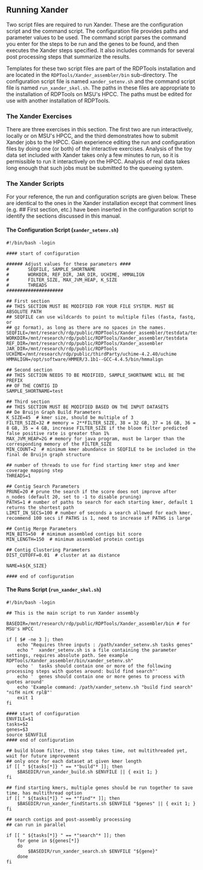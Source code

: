 ## Running Xander

Two script files are required to run Xander. These are the configuration script and the command script. The configuration file provides paths and parameter values to be used. The command script parses the command you enter for the steps to be run and the genes to be found, and then executes the Xander steps specified. It also includes commands for several post processing steps that summarize the results.

Templates for these two script files are part of the RDPTools installation and are located in the `RDPTools/Xander_assembler/bin` sub-directory. The configuration script file is named `xander_setenv.sh` and the command script file is named `run_xander_skel.sh`. The paths in these files are appropriate to the installation of RDPTools on MSU's HPCC. The paths must be edited for use with another installation of RDPTools.

### The Xander Exercises

There are three exercises in this section. The first two are run interactively, locally or on MSU's HPCC, and the third demonstrates how to submit Xander jobs to the HPCC. Gain experience editing the run and configuration files by doing one (or both) of the interactive exercises. Analysis of the toy data set included with Xander takes only a few minutes to run, so it is permissible to run it interactively on the HPCC. Analysis of real data takes long enough that such jobs must be submitted to the queueing system.

### The Xander Scripts

For your reference, the run and configuration scripts are given below. These are identical to the ones in the Xander installation except that comment lines (e.g. ## First section, etc.) have been inserted in the configuration script to identify the sections discussed in this manual.

#### The Configuration Script (`xander_setenv.sh`)


    #!/bin/bash -login
    
    #### start of configuration
    
    ###### Adjust values for these parameters ####
    #       SEQFILE, SAMPLE_SHORTNAME
    #       WORKDIR, REF_DIR, JAR_DIR, UCHIME, HMMALIGN
    #       FILTER_SIZE, MAX_JVM_HEAP, K_SIZE
    #       THREADS
    #####################
    
    ## First section
    ## THIS SECTION MUST BE MODIFIED FOR YOUR FILE SYSTEM. MUST BE ABSOLUTE PATH
    ## SEQFILE can use wildcards to point to multiple files (fasta, fastq, or 
	## gz format), as long as there are no spaces in the names.
    SEQFILE=/mnt/research/rdp/public/RDPTools/Xander_assembler/testdata/test_reads.fa
    WORKDIR=/mnt/research/rdp/public/RDPTools/Xander_assembler/testdata
    REF_DIR=/mnt/research/rdp/public/RDPTools/Xander_assembler
    JAR_DIR=/mnt/research/rdp/public/RDPTools
    UCHIME=/mnt/research/rdp/public/thirdParty/uchime-4.2.40/uchime
    HMMALIGN=/opt/software/HMMER/3.1b1--GCC-4.4.5/bin/hmmalign
    
    ## Second section
    ## THIS SECTION NEEDS TO BE MODIFIED, SAMPLE_SHORTNAME WILL BE THE PREFIX
	## OF THE CONTIG ID
    SAMPLE_SHORTNAME=test
    
    ## Third section
    ## THIS SECTION MUST BE MODIFIED BASED ON THE INPUT DATASETS
    ## De Bruijn Graph Build Parameters
    K_SIZE=45  # kmer size, should be multiple of 3
    FILTER_SIZE=32 # memory = 2**FILTER_SIZE, 38 = 32 GB, 37 = 16 GB, 36 = 8 GB, 35 = 4 GB, increase FILTER_SIZE if the bloom filter predicted false positive rate is greater than 1%
    MAX_JVM_HEAP=2G # memory for java program, must be larger than the corresponding memory of the FILTER_SIZE
    MIN_COUNT=2  # minimum kmer abundance in SEQFILE to be included in the final de Bruijn graph structure

    ## number of threads to use for find starting kmer step and kmer coverage mapping step
    THREADS=1

    ## Contig Search Parameters
    PRUNE=20 # prune the search if the score does not improve after n_nodes (default 20, set to -1 to disable pruning)
    PATHS=1 # number of paths to search for each starting kmer, default 1 returns the shortest path
    LIMIT_IN_SECS=100 # number of seconds a search allowed for each kmer, recommend 100 secs if PATHS is 1, need to increase if PATHS is large 

    ## Contig Merge Parameters
    MIN_BITS=50  # mimimum assembled contigs bit score
    MIN_LENGTH=150  # minimum assembled protein contigs

    ## Contig Clustering Parameters
    DIST_CUTOFF=0.01  # cluster at aa distance 

    NAME=k${K_SIZE}

    #### end of configuration

#### The Runs Script (`run_xander_skel.sh`)

    #!/bin/bash -login

    ## This is the main script to run Xander assembly

    BASEDIR=/mnt/research/rdp/public/RDPTools/Xander_assembler/bin # for MSU's HPCC

    if [ $# -ne 3 ]; then
        echo "Requires three inputs : /path/xander_setenv.sh tasks genes"
	    echo "  xander_setenv.sh is a file containing the parameter settings, requires absolute path. See example RDPTools/Xander_assembler/bin/xander_setenv.sh"
	    echo '  tasks should contain one or more of the following processing steps with quotes around: build find search"'
	    echo '  genes should contain one or more genes to process with quotes around'
	    echo 'Example command: /path/xander_setenv.sh "build find search" "nifH nirK rplB"'
        exit 1
    fi

    #### start of configuration
    ENVFILE=$1
    tasks=$2
    genes=$3
    source $ENVFILE
    #### end of configuration

    ## build bloom filter, this step takes time, not multithreaded yet, wait for future improvement
    ## only once for each dataset at given kmer length
    if [[ " ${tasks[*]} " == *"build"* ]]; then
    	$BASEDIR/run_xander_build.sh $ENVFILE || { exit 1; }
    fi

    ## find starting kmers, multiple genes should be run together to save time, has multithread option
    if [[ " ${tasks[*]} " == *"find"* ]]; then
	    $BASEDIR/run_xander_findStarts.sh $ENVFILE "$genes" || { exit 1; }
    fi

    ## search contigs and post-assembly processing
    ## can run in parallel 

    if [[ " ${tasks[*]} " == *"search"* ]]; then
        for gene in ${genes[*]}
        do
        	$BASEDIR/run_xander_search.sh $ENVFILE "${gene}"  
        done
    fi


